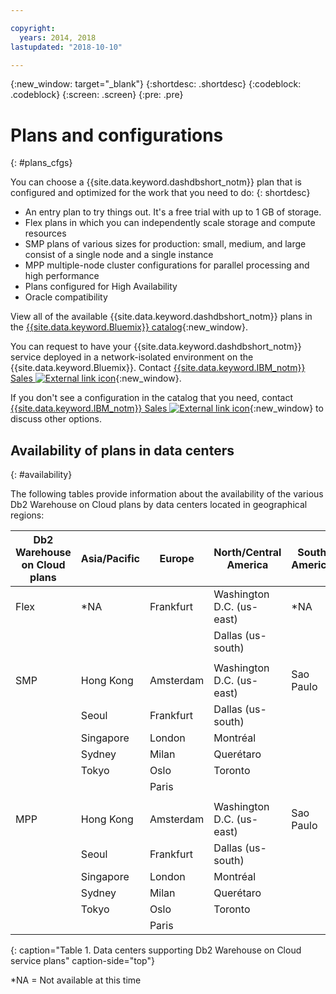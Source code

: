 ```yaml
---

copyright:
  years: 2014, 2018
lastupdated: "2018-10-10"

---
```


<!-- Attribute definitions --> 
{:new_window: target="_blank"}
{:shortdesc: .shortdesc}
{:codeblock: .codeblock}
{:screen: .screen}
{:pre: .pre}

# Plans and configurations
{: #plans_cfgs}

You can choose a {{site.data.keyword.dashdbshort_notm}} plan that is configured and optimized for the work that you need to do:
{: shortdesc}

   * An entry plan to try things out. It's a free trial with up to 1 GB of storage.
   * Flex plans in which you can independently scale storage and compute resources
   * SMP plans of various sizes for production: small, medium, and large consist of a single node and a single instance
   * MPP multiple-node cluster configurations for parallel processing and high performance
   * Plans configured for High Availability
   * Oracle compatibility

View all of the available {{site.data.keyword.dashdbshort_notm}} plans in the [{{site.data.keyword.Bluemix}} catalog](https://console.bluemix.net/catalog/services/db2-warehouse){:new_window}.
<!--   * Plans configured for data warehouse and online analytical processing (OLAP) workloads: [{{site.data.keyword.dashdbshort_notm}}](https://console.bluemix.net/catalog/services/db2-warehouse){:new_window} -->
<!--   * Plans configured for high-speed, transactional processing (OLTP): [{{site.data.keyword.dashdbshort_notm}} for Transactions](https://console.ng.bluemix.net/catalog/services/dashdb-for-transactions-sql-database){:new_window} -->

You can request to have your {{site.data.keyword.dashdbshort_notm}} service deployed in a network-isolated environment on the {{site.data.keyword.Bluemix}}. Contact [{{site.data.keyword.IBM_notm}} Sales ![External link icon](../../icons/launch-glyph.svg "External link icon")](https://www.ibm.com/connect/ibm/us/en/?lnk=fcw){:new_window}.

If you don't see a configuration in the catalog that you need, contact [{{site.data.keyword.IBM_notm}} Sales ![External link icon](../../icons/launch-glyph.svg "External link icon")](https://www.ibm.com/connect/ibm/us/en/?lnk=fcw){:new_window} to discuss other options.

## Availability of plans in data centers
{: #availability}

The following tables provide information about the availability of the various Db2 Warehouse on Cloud plans by data centers located in geographical regions:

<!-- ### Asia/Pacific
{: #ap}

| Db2 Warehouse on Cloud plans | Data center availability |
|------------------------------|------------------------|
| Flex | *NA |
|      ||
| SMP  | Hong Kong |
|      | Seoul |
|      | Singapore |
|      | Sydney |
|      | Tokyo |
|      ||
| MPP  | Hong Kong |
|      | Seoul |
|      | Singapore |
|      | Sydney |
|      | Tokyo |
{: caption="Table 1. Asia/Pacific data centers supporting Db2 Warehouse on Cloud service plans" caption-side="top"}

### Europe
{: #eu}

| Db2 Warehouse on Cloud plans | Data center availability |
|------------------------------|------------------------|
| Flex | Frankfurt |
|      ||
| SMP  | Amsterdam |
|      | Frankfurt |
|      | London |
|      | Milan |
|      | Oslo |
|      | Paris |
|      ||
| MPP  | Amsterdam |
|      | Frankfurt |
|      | London |
|      | Milan |
|      | Oslo |
|      | Paris |
{: caption="Table 2. Europe data centers supporting Db2 Warehouse on Cloud service plans" caption-side="top"}

### North/Central America
{: #nca}

| Db2 Warehouse on Cloud plans | Data center availability |
|------------------------------|------------------------|
| Flex | Washington D.C. (us-east) |
|      | Dallas (us-south) |
|      ||
| SMP  | Washington D.C. (us-east) |
|      | Dallas (us-south) |
|      | Montréal |
|      | Querétaro |
|      | Toronto |
|      ||
| MPP  | Washington D.C. (us-east) |
|      | Dallas (us-south) |
|      | Montréal |
|      | Querétaro |
|      | Toronto |
{: caption="Table 3. North and Central America data centers supporting Db2 Warehouse on Cloud service plans" caption-side="top"}

### South America
{: #sa}

| Db2 Warehouse on Cloud plans | Data center availability |
|------------------------------|------------------------|
| Flex | *NA |
|      ||
| SMP  | Sao Paulo |
|      ||
| MPP  | Sao Paulo |
{: caption="Table 4. South America data centers supporting Db2 Warehouse on Cloud service plans" caption-side="top"}
-->

| Db2 Warehouse on Cloud plans | Asia/Pacific | Europe    | North/Central America     | South America |
|------------------------------|--------------|-----------|-----------------------    |---------------|
| Flex                         | *NA          | Frankfurt | Washington D.C. (us-east) | *NA           |
|                              |              |           | Dallas (us-south)         |               |  
|      |||||
| SMP                          | Hong Kong    | Amsterdam | Washington D.C. (us-east) | Sao Paulo     |
|                              | Seoul        | Frankfurt | Dallas (us-south)         |               | 
|                              | Singapore    | London    | Montréal                  |               | 
|                              | Sydney       | Milan     | Querétaro                 |               | 
|                              | Tokyo        | Oslo      | Toronto                   |               | 
|                              |              | Paris     |                           |               |
|      |||||
| MPP                          | Hong Kong    | Amsterdam | Washington D.C. (us-east) | Sao Paulo     |
|                              | Seoul        | Frankfurt | Dallas (us-south)         |               | 
|                              | Singapore    | London    | Montréal                  |               | 
|                              | Sydney       | Milan     | Querétaro                 |               | 
|                              | Tokyo        | Oslo      | Toronto                   |               | 
|                              |              | Paris     |                           |               |
{: caption="Table 1. Data centers supporting Db2 Warehouse on Cloud service plans" caption-side="top"}

*NA = Not available at this time



